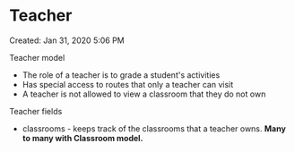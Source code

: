 # Teacher

Created: Jan 31, 2020 5:06 PM

Teacher model

- The role of a teacher is to grade a student's activities
- Has special access to routes that only a teacher can visit
- A teacher is not allowed to view a classroom that they do not own

Teacher fields

- classrooms - keeps track of the classrooms that a teacher owns. **Many to many with Classroom model.**
